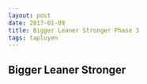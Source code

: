 ```yaml
---
layout: post
date: 2017-01-09
title: Bigger Leaner Stronger Phase 3
tags: tapluyen
---
```

## Bigger Leaner Stronger
